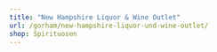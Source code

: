 ```yaml
---
title: "New Hampshire Liquor & Wine Outlet"
url: /gorham/new-hampshire-liquor-und-wine-outlet/
shop: Spirituosen
---
```

